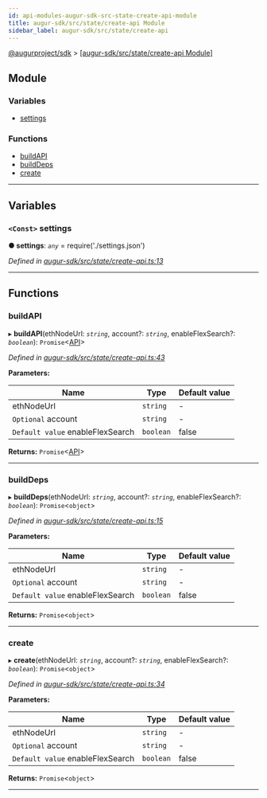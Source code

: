 ```yaml
---
id: api-modules-augur-sdk-src-state-create-api-module
title: augur-sdk/src/state/create-api Module
sidebar_label: augur-sdk/src/state/create-api
---
```


[@augurproject/sdk](api-readme.md) > [[augur-sdk/src/state/create-api Module]](api-modules-augur-sdk-src-state-create-api-module.md)

## Module

### Variables

* [settings](api-modules-augur-sdk-src-state-create-api-module.md#settings)

### Functions

* [buildAPI](api-modules-augur-sdk-src-state-create-api-module.md#buildapi)
* [buildDeps](api-modules-augur-sdk-src-state-create-api-module.md#builddeps)
* [create](api-modules-augur-sdk-src-state-create-api-module.md#create)

---

## Variables

<a id="settings"></a>

### `<Const>` settings

**● settings**: *`any`* =  require('./settings.json')

*Defined in [augur-sdk/src/state/create-api.ts:13](https://github.com/AugurProject/augur/blob/1e1466f1d3/packages/augur-sdk/src/state/create-api.ts#L13)*

___

## Functions

<a id="buildapi"></a>

###  buildAPI

▸ **buildAPI**(ethNodeUrl: *`string`*, account?: *`string`*, enableFlexSearch?: *`boolean`*): `Promise`<[API](api-classes-augur-sdk-src-state-getter-api-api.md)>

*Defined in [augur-sdk/src/state/create-api.ts:43](https://github.com/AugurProject/augur/blob/1e1466f1d3/packages/augur-sdk/src/state/create-api.ts#L43)*

**Parameters:**

| Name | Type | Default value |
| ------ | ------ | ------ |
| ethNodeUrl | `string` | - |
| `Optional` account | `string` | - |
| `Default value` enableFlexSearch | `boolean` | false |

**Returns:** `Promise`<[API](api-classes-augur-sdk-src-state-getter-api-api.md)>

___
<a id="builddeps"></a>

###  buildDeps

▸ **buildDeps**(ethNodeUrl: *`string`*, account?: *`string`*, enableFlexSearch?: *`boolean`*): `Promise`<`object`>

*Defined in [augur-sdk/src/state/create-api.ts:15](https://github.com/AugurProject/augur/blob/1e1466f1d3/packages/augur-sdk/src/state/create-api.ts#L15)*

**Parameters:**

| Name | Type | Default value |
| ------ | ------ | ------ |
| ethNodeUrl | `string` | - |
| `Optional` account | `string` | - |
| `Default value` enableFlexSearch | `boolean` | false |

**Returns:** `Promise`<`object`>

___
<a id="create"></a>

###  create

▸ **create**(ethNodeUrl: *`string`*, account?: *`string`*, enableFlexSearch?: *`boolean`*): `Promise`<`object`>

*Defined in [augur-sdk/src/state/create-api.ts:34](https://github.com/AugurProject/augur/blob/1e1466f1d3/packages/augur-sdk/src/state/create-api.ts#L34)*

**Parameters:**

| Name | Type | Default value |
| ------ | ------ | ------ |
| ethNodeUrl | `string` | - |
| `Optional` account | `string` | - |
| `Default value` enableFlexSearch | `boolean` | false |

**Returns:** `Promise`<`object`>

___

